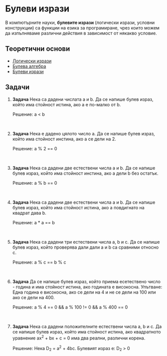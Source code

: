 # Булеви изрази

В компютърните науки, **булевите изрази** (логически изрази, условни конструкции) са функции на езика за програмиране, чрез които можем да изпълняваме различни действия в зависимост от някакво условие.

## Теоретични основи

- [Логически изрази](https://programist.alle.bg/uroci/bool/)
- [Булева алгебра](https://en.wikipedia.org/wiki/Boolean_algebra)
- [Булеви изрази](https://ucha.se/watch/10088/bulevi-izrazi-operatsii-za-sravnenie)

## Задачи
1. **Задача** Нека са дадени числата a и b. Да се напише булев израз, който има стойност истина, ако а е по-малко от b.
	
	Решение: a < b

<br>

2. **Задача** Нека е дадено цялото число а. Да се напише булев израз, който има стойност инстина, ако а се дели на 2.

	Решение: a % 2 == 0

<br>

3. **Задача** Нека са дадени две естествени числа a и b. Да се напише булев израз, който има стойност инстина, ако а дели b без остатък.

	Решение: a % b == 0

<br>

4. **Задача** Нека са дадени две естествени числа a и b. Да се напише булев израз, който има стойност истина, ако a повдигнато на квадрат дава b.

	Решение: a * a == b

<br>

5. **Задача** Нека са дадени три естествени числа a, b и c. Да се напише булев израз, който проверява дали дали a и b са сравними относно c.

	Решение: a % c == b % c

<br>

6. **Задача** Да се напише булев израз, който приема есетествено число - година и има стойност истина, ако годината е високосна. Упътване: Една година е високосна, ако се дели на 4 и не се дели на 100 или ако се дели на 400.

	Решение: a % 4 == 0 && a % 100 != 0 && a % 400 == 0

<br>

7. **Задача** Нека са дадени положителните естествени числа a, b и c. Да се напише булев израз, който има стойност истина, ако квадратното уравнение ax<sup>2</sup> + bx + c = 0 има два реални, различни корена.

	Решение:  Нека D<sub>2</sub> = а<sup>2</sup> + 4bc. Булевият израз е: D<sub>2</sub> > 0


